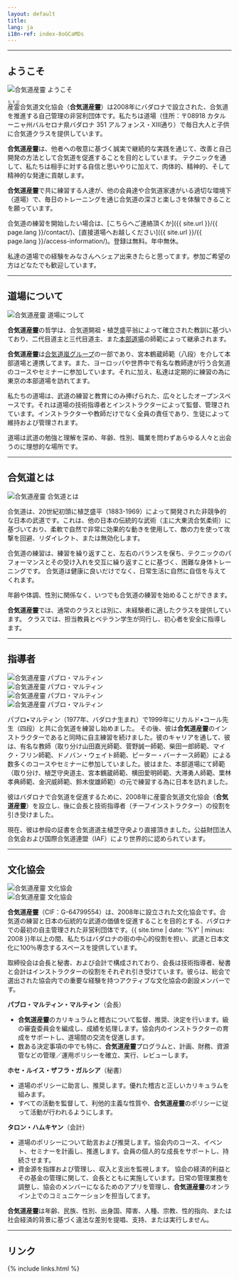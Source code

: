 ```yaml
---
layout: default
title:
lang: ja
i18n-ref: index-8oGCaMDs
---
```


<hr id="welcome" class="anchor">

## ようこそ

<picture>
  <source type="image/webp" srcset="{{ site.url }}/images/index-8oGCaMDs-01.webp">
  <source type="image/jpeg" srcset="{{ site.url }}/images/index-8oGCaMDs-01.jpg">
  <img data-src="{{ site.url }}/images/index-8oGCaMDs-01.jpg" class="img-fluid lazyload" alt="合気道産靈 ようこそ">
</picture>

<ruby>産霊<rt>むすび</rt></ruby>合気道文化協会（<b>合気道産靈</b>）は2008年にバダロナで設立された、合気道を推進する自己管理の非営利団体です。私たちは道場（住所：〒08918 カタルーニャ州バルセロナ県バダロナ 351 アルフォンス・XIII通り）で毎日大人と子供に合気道クラスを提供しています。

<b>合気道産靈</b>は、他者への敬意に基づく誠実で継続的な実践を通じて、改善と自己開発の方法として合気道を促進することを目的としています。 テクニックを通して、私たちは相手に対する自信と思いやりに加えて、肉体的、精神的、そして精神的な発達に貢献します。

<b>合気道産靈</b>で共に練習する人達が、他の会員達や合気道家達がいる適切な環境下（道場）で、毎日のトレーニングを通じ合気道の深さと楽しさを体験できることを願っています。

合気道の練習を開始したい場合は、[こちらへご連絡頂くか]({{ site.url }}/{{ page.lang }}/contact/)、[直接道場へお越しください]({{ site.url }}/{{ page.lang }}/access-information/)。登録は無料。年中無休。

私達の道場での経験をみなさんへシェア出来きたらと思ってます。参加ご希望の方はどなたでも歓迎しています。

<hr id="our-dojo" class="anchor">

## 道場について

<picture>
  <source type="image/webp" srcset="{{ site.url }}/images/index-8oGCaMDs-09.webp">
  <source type="image/jpeg" srcset="{{ site.url }}/images/index-8oGCaMDs-09.jpg">
  <img data-src="{{ site.url }}/images/index-8oGCaMDs-09.jpg" class="img-fluid lazyload" alt="合気道産靈 道場につして">
</picture>

<b>合気道産靈</b>の哲学は、合気道開祖・植芝盛平翁によって確立された教訓に基づいており、二代目道主と三代目道主、また[本部道場](http://www.aikikai.or.jp/)の師範によって継承されます。

<b>合気道産靈</b>は[合気道嵐グループ](http://aikidoarashigroup.com/)の一部であり、宮本鶴蔵師範（八段）を介して本部道場と連携してます。また、ヨーロッパや世界中で有名な教師達が行う合気道のコースやセミナーに参加しています。それに加え、私達は定期的に練習の為に東京の本部道場を訪れてます。

私たちの道場は、武道の練習と教育にのみ捧げられた、広々としたオープンスペースです。それは道場の技術指導者とインストラクターによって監督、管理されています。インストラクターや教師だけでなく全員の責任であり、生徒によって維持および管理されます。

道場は武道の勉強と理解を深め、年齢、性別、職業を問わずあらゆる人々と出会うのに理想的な場所です。

<hr id="aikido" class="anchor">

## 合気道とは

<picture>
  <source type="image/webp" srcset="{{ site.url }}/images/index-8oGCaMDs-02.webp">
  <source type="image/jpeg" srcset="{{ site.url }}/images/index-8oGCaMDs-02.jpg">
  <img data-src="{{ site.url }}/images/index-8oGCaMDs-02.jpg" class="img-fluid lazyload" alt="合気道産靈 合気道とは">
</picture>

合気道は、20世紀初頭に植芝盛平（1883-1969）によって開発された非競争的な日本の武道です。これは、他の日本の伝統的な武術（主に大東流合気柔術）に基づいており、柔軟で自然で非常に効果的な動きを使用して、敵の力を使って攻撃を回避、リダイレクト、または無効化します。

合気道の練習は、練習を繰り返すこと、左右のバランスを保ち、テクニックのパフォーマンスとその受け入れを交互に繰り返すことに基づく、困難な身体トレーニングです。 合気道は健康に良いだけでなく、日常生活に自然に自信を与えてくれます。

年齢や体調、性別に関係なく、いつでも合気道の練習を始めることができます。

<b>合気道産靈</b>では、通常のクラスとは別に、未経験者に適したクラスを提供しています。 クラスでは、担当教員とベテラン学生が同行し、初心者を安全に指導します。

<hr id="instructors" class="anchor">

## 指導者

<div id="index-8oGCaMDs-instructors" class="container">
  <div class="row">
    <div class="col col-sm">
      <picture>
        <source type="image/webp" srcset="{{ site.url }}/images/index-8oGCaMDs-04.webp">
        <source type="image/jpeg" srcset="{{ site.url }}/images/index-8oGCaMDs-04.jpg">
        <img data-src="{{ site.url }}/images/index-8oGCaMDs-04.jpg" class="img-fluid lazyload" alt="合気道産靈 パブロ・マルティン">
      </picture>
    </div>
    <div class="col col-sm">
      <picture>
        <source type="image/webp" srcset="{{ site.url }}/images/index-8oGCaMDs-06.webp">
        <source type="image/jpeg" srcset="{{ site.url }}/images/index-8oGCaMDs-06.jpg">
        <img data-src="{{ site.url }}/images/index-8oGCaMDs-06.jpg" class="img-fluid lazyload" alt="合気道産靈 パブロ・マルティン">
      </picture>
    </div>
  </div>
  <div class="row">
    <div class="col col-sm">
      <picture>
        <source type="image/webp" srcset="{{ site.url }}/images/index-8oGCaMDs-07.webp">
        <source type="image/jpeg" srcset="{{ site.url }}/images/index-8oGCaMDs-07.jpg">
        <img data-src="{{ site.url }}/images/index-8oGCaMDs-07.jpg" class="img-fluid lazyload" alt="合気道産靈 パブロ・マルティン">
      </picture>
    </div>
    <div class="col col-sm">
      <picture>
        <source type="image/webp" srcset="{{ site.url }}/images/index-8oGCaMDs-08.webp">
        <source type="image/jpeg" srcset="{{ site.url }}/images/index-8oGCaMDs-08.jpg">
        <img data-src="{{ site.url }}/images/index-8oGCaMDs-08.jpg" class="img-fluid lazyload" alt="合気道産靈 パブロ・マルティン">
      </picture>
    </div>
  </div>
</div>

パブロ•マルティン（1977年、バダロナ生まれ）で1999年にリカルド•コール先生（四段）と共に合気道を練習し始めました。 その後、彼は<b>合気道産靈</b>のインストラクターであると同時に自主練習を続けました。彼のキャリアを通して、彼は、有名な教師（取り分け山田嘉光師範、菅野誠一師範、柴田一郎師範、マイク・フリン師範、ドノバン・ウェイト師範、ピーター・バーナース師範）による数多くのコースやセミナーに参加していました。彼はまた、本部道場にて師範（取り分け、植芝守央道主、宮本鶴蔵師範、横田愛明師範、大滞勇人師範、栗林孝典師範、金沢威師範、鈴木俊雄師範）の元で練習する為に日本を訪れました。

彼はバダロナで合気道を促進するために、2008年に産靈合気道文化協会（<b>合気道産靈</b>）を設立し、後に会長と技術指導者（チーフインストラクター）の役割を引き受けました。

現在、彼は参段の証書を合気道道主植芝守央より直接頂きました。公益財団法人合気会および国際合気道連盟（IAF）により世界的に認められています。

<hr id="association" class="anchor">

## 文化協会

<div id="index-8oGCaMDs-cultural-association" class="container">
  <div class="row">
    <div class="col col-sm">
      <picture>
        <source type="image/webp" srcset="{{ site.url }}/images/index-8oGCaMDs-12.webp">
        <source type="image/jpeg" srcset="{{ site.url }}/images/index-8oGCaMDs-12.jpg">
        <img data-src="{{ site.url }}/images/index-8oGCaMDs-12.jpg" class="img-fluid lazyload" alt="合気道産靈 文化協会">
      </picture>
    </div>
    <div class="col col-sm">
      <picture>
        <source type="image/webp" srcset="{{ site.url }}/images/index-8oGCaMDs-11.webp">
        <source type="image/jpeg" srcset="{{ site.url }}/images/index-8oGCaMDs-11.jpg">
        <img data-src="{{ site.url }}/images/index-8oGCaMDs-11.jpg" class="img-fluid lazyload" alt="合気道産靈 文化協会">
      </picture>
    </div>
  </div>
</div>

<b>合気道産靈</b>（CIF：G-64799554）は、2008年に設立された文化協会です。合気道の練習と日本の伝統的な武道の価値を促進することを目的とする、バダロナでの最初の自主管理された非営利団体です。{{ site.time | date: '%Y' | minus: 2008 }}年以上の間、私たちはバダロナの街の中心的役割を担い、武道と日本文化に100％専念するスペースを提供しています。

取締役会は会長と秘書、および会計で構成されており、会長は技術指導者、秘書と会計はインストラクターの役割をそれぞれ引き受けています。彼らは、総会で選出された協会内での重要な経験を持つアクティブな文化協会の創設メンバーです。

<b>パブロ・マルティン・マルティン</b>（会長）
- <b>合気道産靈</b>のカリキュラムと稽古について監督、推奨、決定を行います。級の審査委員会を編成し、成績を処理します。協会内のインストラクターの育成をサポートし、道場間の交流を促進します。
- 数ある決定事項の中でも特に、<b>合気道産靈</b>プログラムと、計画、財務、資源管などの管理／運用ポリシーを確立、実行、レビューします。

<b>ホセ・ルイス・ザフラ・ガルシア</b>（秘書）
- 道場のポリシーに助言し、推奨します。優れた稽古と正しいカリキュラムを組みます。
- すべての活動を監督して、利他的主義な性質や、<b>合気道産靈</b>のポリシーに従って活動が行われるようにします。

<b>タロン・ハムキヤン</b>（会計）
- 道場のポリシーについて助言および推奨します。協会内のコース、イベント、セミナーを計画し、推進します。会員の個人的な成長をサポートし、持続させます。
- 資金源を指揮および管理し、収入と支出を監視します。 協会の経済的利益とその基金の管理に関して、会長とともに実施しています。日常の管理業務を調整し、協会のメンバーになるためのアプリを管理し、<b>合気道産靈</b>のオンライン上でのコミュニケーションを担当してます。

<b>合気道産靈</b>は年齢、民族、性別、出身国、障害、人種、宗教、性的指向、または社会経済的背景に基づく違法な差別を提唱、支持、または実行しません。

<hr id="links" class="anchor">

## リンク

{% include links.html %}
